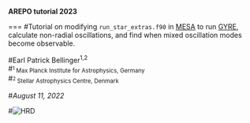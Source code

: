 **AREPO tutorial 2023**


===
#Tutorial on modifying `run_star_extras.f90` in [MESA](https://docs.mesastar.org/) to run [GYRE](https://gyre.readthedocs.io), calculate non-radial oscillations, and find when mixed oscillation modes become observable. 

#Earl Patrick Bellinger<sup>1,2</sup>\
#<sub><sup>1</sup> Max Planck Institute for Astrophysics, Germany</sub>\
#<sub><sup>2</sup> Stellar Astrophysics Centre, Denmark</sub>

#*August 11, 2022*

#![HRD](work-dirs/grid/HR.png)
